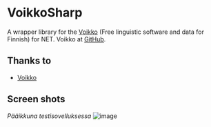 # VoikkoSharp
A wrapper library for the [Voikko](https://voikko.puimula.org) (Free linguistic software and data for Finnish) for NET. Voikko at [GitHub](https://github.com/voikko/corevoikko).

## Thanks to
* [Voikko](https://github.com/voikko/corevoikko)

## Screen shots
_Pääikkuna testisovelluksessa_
![image](https://user-images.githubusercontent.com/40712699/80605974-67101700-8a3c-11ea-8c42-0e4a92b88afe.png)
